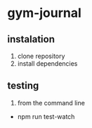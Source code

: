 # gym-journal

## instalation

1. clone repository
2. install dependencies


## testing

1. from the command line
* npm run test-watch
